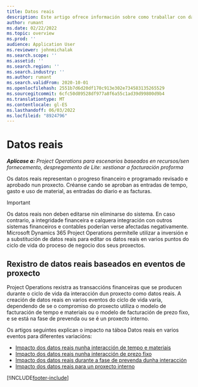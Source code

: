 ```yaml
---
title: Datos reais
description: Este artigo ofrece información sobre como traballar con datos reais en Microsoft Dynamics 365 Project Operations.
author: rumant
ms.date: 02/22/2022
ms.topic: overview
ms.prod: ''
audience: Application User
ms.reviewer: johnmichalak
ms.search.scope: ''
ms.assetid: ''
ms.search.region: ''
ms.search.industry: ''
ms.author: rumant
ms.search.validFrom: 2020-10-01
ms.openlocfilehash: 2551b7d6d20df170c913e302e734583135265529
ms.sourcegitcommit: 6cfc50d89528df977a8f6a55c1ad39d99800d9b4
ms.translationtype: MT
ms.contentlocale: gl-ES
ms.lasthandoff: 06/03/2022
ms.locfileid: "8924796"
---
```

# <a name="actuals"></a>Datos reais

_**Aplícase a:** Project Operations para escenarios baseados en recursos/sen fornecemento, despregamento de Lite: xestionar a facturación proforma_

Os datos reais representan o progreso financeiro e programado revisado e aprobado nun proxecto. Créanse cando se aproban as entradas de tempo, gasto e uso de material, as entradas do diario e as facturas.

> [!IMPORTANT]
> Os datos reais non deben editarse nin eliminarse do sistema. En caso contrario, a integridade financeira e calquera integración con outros sistemas financeiros e contables poderían verse afectadas negativamente. Microsoft Dynamics 365 Project Operations permítelle utilizar a inversión e a substitución de datos reais para editar os datos reais en varios puntos do ciclo de vida do proceso de negocio dos seus proxectos.

## <a name="recording-actuals-based-on-project-events"></a>Rexistro de datos reais baseados en eventos de proxecto

Project Operations rexistra as transaccións financeiras que se producen durante o ciclo de vida da interacción dun proxecto como datos reais. A creación de datos reais en varios eventos do ciclo de vida varía, dependendo de se o compromiso do proxecto utiliza o modelo de facturación de tempo e materiais ou o modelo de facturación de prezo fixo, e se está na fase de prevenda ou se é un proxecto interno.

Os artigos seguintes explican o impacto na táboa Datos reais en varios eventos para diferentes variacións:

- [Impacto dos datos reais nunha interacción de tempo e materiais](ActualsonTM.md)
- [Impacto dos datos reais nunha interacción de prezo fixo](ActualonFP.md)
- [Impacto dos datos reais durante a fase de prevenda dunha interacción](ActualonPreSales.md)
- [Impacto dos datos reais para un proxecto interno](ActualonInternal.md)

[!INCLUDE[footer-include](../includes/footer-banner.md)]
